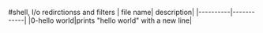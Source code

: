 #shell, I/o redirctionss and  filters
| file name| description|
|----------|------------|
|0-hello world|prints "hello world" with a new line|
